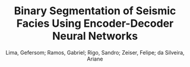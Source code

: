 ---
paperId: 47
author: Lima, Gefersom; Ramos, Gabriel; Rigo, Sandro; Zeiser, Felipe; da Silveira, Ariane 
publicationauthor: Lima, G.
title: Binary Segmentation of Seismic Facies Using Encoder-Decoder Neural Networks
pdf: lima_long_presentation_47.pdf
poster: lima_long_presentation_47.png
alt: --
type: Oral
topic: Deep Learning
link: https://research.latinxinai.org/papers/neurips/2020/pdf/lima_long_presentation_47.pdf
conference: neurips
year: 2020
tags: neurips-2020
---